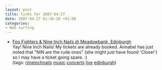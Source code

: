 ```yaml
---
layout: post
title: links for 2007-04-27
date: 2007-04-27 01:36:20 +01:00
categories:
- Web surfing
---
```

<ul class="delicious">
	<li>
		<div class="delicious-link"><a href="http://www.ticketmaster.co.uk/event/12003E6EDD713ACE">Foo Fighters & Nine Inch Nails @ Meadowbank, Edinburgh</a></div>
		<div class="delicious-extended">Yay!  Nine Inch Nails!  My tickets are already booked.  Annabel has just noted that "NIN are the rude ones" (she might just have found 'Closer') so I may have a ticket going spare. :)</div>
		<div class="delicious-tags">(tags: <a href="http://del.icio.us/mathie/nineinchnails">nineinchnails</a> <a href="http://del.icio.us/mathie/music">music</a> <a href="http://del.icio.us/mathie/concerts">concerts</a> <a href="http://del.icio.us/mathie/live">live</a> <a href="http://del.icio.us/mathie/edinburgh">edinburgh</a>)</div>
	</li>
</ul>
